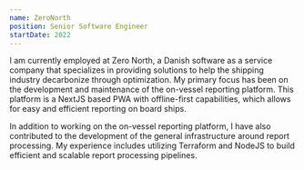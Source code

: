 ```yaml
---
name: ZeroNorth
position: Senior Software Engineer
startDate: 2022
---
```


I am currently employed at Zero North, a Danish software as a service company that specializes in providing solutions to help the shipping industry decarbonize through optimization. My primary focus has been on the development and maintenance of the on-vessel reporting platform. This platform is a NextJS based PWA with offline-first capabilities, which allows for easy and efficient reporting on board ships.

In addition to working on the on-vessel reporting platform, I have also contributed to the development of the general infrastructure around report processing. My experience includes utilizing Terraform and NodeJS to build efficient and scalable report processing pipelines.
